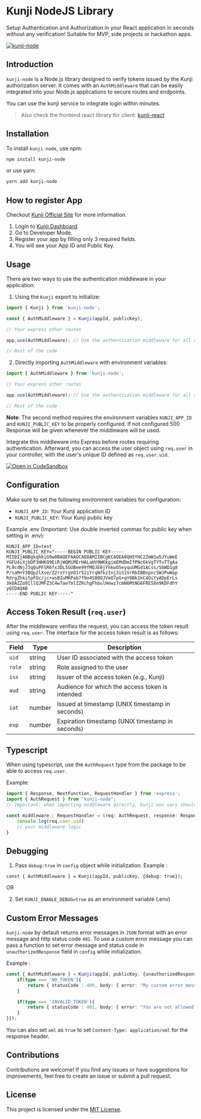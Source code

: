 # Kunji NodeJS Library

Setup Authentication and Authorization in your React application in seconds without any verification! Suitable for MVP, side projects or hackathon apps.

[![kunji-node](https://nodei.co/npm/kunji-node.png?downloads=true)](https://www.npmjs.com/package/kunji-node)  

## Introduction

`kunji-node` is a Node.js library designed to verify tokens issued by the Kunji authorization server. It comes with an `AuthMiddleware` that can be easily integrated into your Node.js applications to secure routes and endpoints.

You can use the kunji service to integrate login within minutes.

> Also check the frontend react library for client: [kunji-react](https://www.npmjs.com/package/kunji-react)

## Installation

To install `kunji-node`, use npm:

```bash
npm install kunji-node
```
or use yarn:

```bash
yarn add kunji-node
```


## How to register App
Checkout [Kunji Official Site](https://kunji.prathamvaidya.in) for more information.

1. Login to [Kunji Dashboard](https://kunji.prathamvaidya.in/dashboard).
2. Go to Developer Mode.
3. Register your app by filling only 3 required fields.
4. You will see your App ID and Public Key.


## Usage

There are two ways to use the authentication middleware in your application:

1. Using the `Kunji` export to initialize:

```javascript
import { Kunji } from 'kunji-node';

const { AuthMiddleware } = Kunji(appId, publicKey);

// Your express other routes

app.use(AuthMiddleware); // Use the authentication middleware for all routes

// Rest of the code
```

2. Directly importing `AuthMiddleware` with environment variables:

```javascript
import { AuthMiddleware } from 'kunji-node';

// Your express other routes

app.use(AuthMiddleware); // Use the authentication middleware for all routes

// Rest of the code
```

**Note**: The second method requires the environment variables `KUNJI_APP_ID` and `KUNJI_PUBLIC_KEY` to be properly configured. If not configured 500 Response will be given whenever the middleware will be used.

Integrate this middleware into Express before routes requiring authentication. Afterward, you can access the user object using `req.user` in your controller, with the user's unique ID defined as `req.user.uid`.

[![Open in CodeSandbox](https://img.shields.io/badge/Open%20in-CodeSandbox-blue?style=flat-square&logo=codesandbox)](https://codesandbox.io/p/devbox/xjpn87?embed=1)


## Configuration

Make sure to set the following environment variables for configuration:

- `KUNJI_APP_ID`: Your Kunji application ID
- `KUNJI_PUBLIC_KEY`: Your Kunji public key

Example .env (Important: Use double inverted commas for public key when setting in .env):

```
KUNJI_APP_ID=test
KUNJI_PUBLIC_KEY="-----BEGIN PUBLIC KEY-----
MIIBIjANBgkqhkiG9w0BAQEFAAOCAQ8AMIIBCgKCAQEA0QH5YHC2ZmW1w5JYuWeE
YGFU4iXjbDP3HHKO9EiRjWQMiMErHALaHV9WKkgimEMdDmIfPNc6kVgTYTuTTgAa
PL9cdNjJ3qQuPFSR6fx3DL5GUBee99fMQJE0jYhkwO5eyquUMGd1ACss/5bWD1g8
P/saM+Y3BQp2lXse/Z2rsYrgVO1r52iYrqNfkzInj3iS1VrRbIBBnpncSWJPwWap
RdrgZhkitpFOc/jc+wsBZuMKPab7f9o4S8BOJVmO7pG+qY8Bk1kC4OiYyADpErLs
3kOAZZo9IllQJMFZ3C4w7aeTmlZZRchgFhbulHewz7cmN6MtNG6FRE58n9KDFdhY
yQIDAQAB
-----END PUBLIC KEY-----"
```

## Access Token Result (`req.user`)

After the middleware verifies the request, you can access the token result using `req.user`. The interface for the access token result is as follows:

| Field       | Type    | Description                                          |
|-------------|---------|------------------------------------------------------|
| `uid`       | string  | User ID associated with the access token             |
| `role`      | string  | Role assigned to the user                            |
| `iss`       | string  | Issuer of the access token (e.g., Kunji)             |
| `aud`       | string  | Audience for which the access token is intended      |
| `iat`       | number  | Issued at timestamp (UNIX timestamp in seconds)     |
| `exp`       | number  | Expiration timestamp (UNIX timestamp in seconds)    |


## Typescript

When using typescript, use the `AuthRequest` type from the package to be able to access `req.user`. 

Example:

```typescript
import { Response, NextFunction, RequestHandler } from 'express';
import { AuthRequest } from "kunji-node"; 
// Important: when importing middleware directly, Kunji env vars should be configured else it will throw error 500 for every authenticated request

const middleware : RequestHandler = (req: AuthRequest, response: Response, nextFunction : NextFunction) => {
    console.log(req.user.uid)
    // your middleware logic
}
```

## Debugging

1. Pass `debug:true` in `config` object while initialization. 
Example : 
```
const { AuthMiddleware } = Kunji(appId, publicKey, {debug: true});
```

OR

2. Set `KUNJI_ENABLE_DEBUG=true` as an environment variable (.env)


## Custom Error Messages

`kunji-node` by default returns error messages in `JSON` format with an error message and http status code `401`. To use a custom error message you can pass a function to set error message and status code in `unauthorizedResponse` field in `config` while initialization.

Example : 
```typescript
const { AuthMiddleware } = Kunji(appId, publicKey, {unauthorizedResponse: (type) => {
    if(type === 'NO_TOKEN'){
        return { statusCode : 400, body: { error: "My custom error message and code", xml: false }}; // set xml to true to set Content-Type to application/xml
    }

    if(type === 'INVALID_TOKEN'){
        return { statusCode : 401, body: { error: "You are not allowed here", xml: false}};
    }
}});
```

You can also set `xml` as `true` to set `Content-Type: application/xml` for the response header.

## Contributions

Contributions are welcome! If you find any issues or have suggestions for improvements, feel free to create an issue or submit a pull request.

## License

This project is licensed under the [MIT License](LICENSE).
